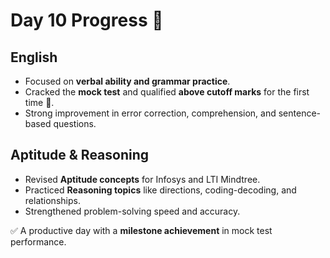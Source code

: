 # Day 10 Progress 🚀

## English

- Focused on **verbal ability and grammar practice**.
- Cracked the **mock test** and qualified **above cutoff marks** for the first time 🎉.
- Strong improvement in error correction, comprehension, and sentence-based questions.

## Aptitude & Reasoning

- Revised **Aptitude concepts** for Infosys and LTI Mindtree.
- Practiced **Reasoning topics** like directions, coding-decoding, and relationships.
- Strengthened problem-solving speed and accuracy.

✅ A productive day with a **milestone achievement** in mock test performance.
